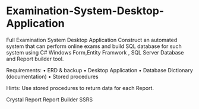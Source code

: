 # Examination-System-Desktop-Application
Full Examination System Desktop Application Construct an automated system that can perform online exams and build SQL database for such system using C# Windows Form,Entity Framwork , SQL Server Database and Report builder tool.

Requirements:
•	ERD & backup
•	Desktop Application
•	Database Dictionary (documentation)
•	Stored procedures

Hints:
	Use stored procedures to return data for each Report.

   Crystal Report
   Report Builder 
   SSRS
